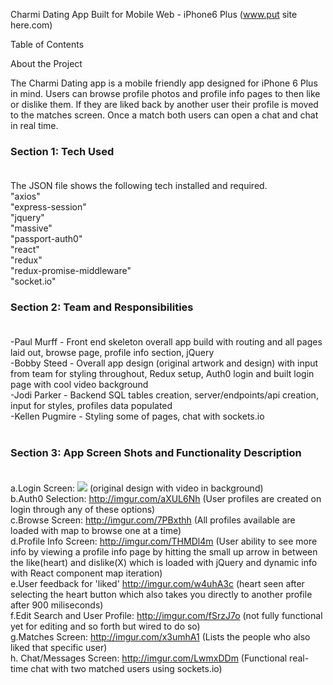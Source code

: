 Charmi Dating App Built for Mobile Web - iPhone6 Plus  (www.put site here.com)

Table of Contents


About the Project

The Charmi Dating app is a mobile friendly app designed for iPhone 6 Plus in mind.  Users can browse profile photos and profile info pages to then like or dislike them.  If they are liked back by another user their profile is moved to the matches screen.  Once a match both users can open a chat and chat in real time. </br> 

### Section 1:  Tech Used</br></br>
The JSON file shows the following tech installed and required.  </br>
"axios"</br>
"express-session"</br>
"jquery"</br>
"massive"</br>
"passport-auth0"</br>
"react"</br>
"redux"</br>
"redux-promise-middleware"</br>
"socket.io"</br>


### Section 2:  Team and Responsibilities</br></br>
-Paul Murff - Front end skeleton overall app build with routing and all pages laid out, browse page, profile info section, jQuery</br> 
-Bobby Steed - Overall app design (original artwork and design) with input from team for styling throughout, Redux setup, Auth0 login and built login page with cool video background </br> 
-Jodi Parker - Backend SQL tables creation, server/endpoints/api creation, input for styles, profiles data populated </br>
-Kellen Pugmire - Styling some of pages, chat with sockets.io </br></br>


### Section 3: App Screen Shots and Functionality Description</br></br>
a.Login Screen: <img src="http://imgur.com/vgPFUFP"/>  (original design with video in background)</br>
b.Auth0 Selection: http://imgur.com/aXUL6Nh  (User profiles are created on login through any of these options)</br>
c.Browse Screen: http://imgur.com/7PBxthh  (All profiles available are loaded with map to browse one at a time)</br>
d.Profile Info Screen: http://imgur.com/THMDl4m (User ability to see more info by viewing a profile info page by hitting the small up arrow in between the like(heart) and dislike(X) which is loaded with jQuery and dynamic info with React component map iteration) </br>
e.User feedback for 'liked' http://imgur.com/w4uhA3c (heart seen after selecting the heart button which also takes you directly to another profile after 900 miliseconds)</br>
f.Edit Search and User Profile: http://imgur.com/fSrzJ7o (not fully functional yet for editing and so forth but wired to do so) </br>
g.Matches Screen: http://imgur.com/x3umhA1 (Lists the people who also liked that specific user)</br>
h. Chat/Messages Screen: http://imgur.com/LwmxDDm (Functional real-time chat with two matched users using sockets.io) </br>
